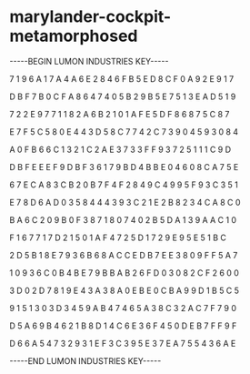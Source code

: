 # marylander-cockpit-metamorphosed

-----BEGIN LUMON INDUSTRIES KEY-----

7 1 9 6 A 1 7 A 4 A 6 E 2 8 4 6 F B 5 E D 8 C F 0 A 9 2 E 9 1 7

D B F 7 B 0 C F A 8 6 4 7 4 0 5 B 2 9 B 5 E 7 5 1 3 E A D 5 1 9

7 2 2 E 9 7 7 1 1 8 2 A 6 B 2 1 0 1 A F E 5 D F 8 6 8 7 5 C 8 7

E 7 F 5 C 5 8 0 E 4 4 3 D 5 8 C 7 7 4 2 C 7 3 9 0 4 5 9 3 0 8 4

A 0 F B 6 6 C 1 3 2 1 C 2 A E 3 7 3 3 F F 9 3 7 2 5 1 1 1 C 9 D

D B F E E E F 9 D B F 3 6 1 7 9 B D 4 B B E 0 4 6 0 8 C A 7 5 E

6 7 E C A 8 3 C B 2 0 B 7 F 4 F 2 8 4 9 C 4 9 9 5 F 9 3 C 3 5 1

E 7 8 D 6 A D 0 3 5 8 4 4 4 3 9 3 C 2 1 E 2 B 8 2 3 4 C A 8 C 0

B A 6 C 2 0 9 B 0 F 3 8 7 1 8 0 7 4 0 2 B 5 D A 1 3 9 A A C 1 0

F 1 6 7 7 1 7 D 2 1 5 0 1 A F 4 7 2 5 D 1 7 2 9 E 9 5 E 5 1 B C

2 D 5 B 1 8 E 7 9 3 6 B 6 8 A C C E D B 7 E E 3 8 0 9 F F 5 A 7

1 0 9 3 6 C 0 B 4 B E 7 9 B B A B 2 6 F D 0 3 0 8 2 C F 2 6 0 0

3 D 0 2 D 7 8 1 9 E 4 3 A 3 8 A 0 E B E 0 C B A 9 9 D 1 B 5 C 5

9 1 5 1 3 0 3 D 3 4 5 9 A B 4 7 4 6 5 A 3 8 C 3 2 A C 7 F 7 9 0

D 5 A 6 9 B 4 6 2 1 B 8 D 1 4 C 6 E 3 6 F 4 5 0 D E B 7 F F 9 F

D 6 6 A 5 4 7 3 2 9 3 1 E F 3 C 3 9 5 E 3 7 E A 7 5 5 4 3 6 A E

-----END LUMON INDUSTRIES KEY-----
